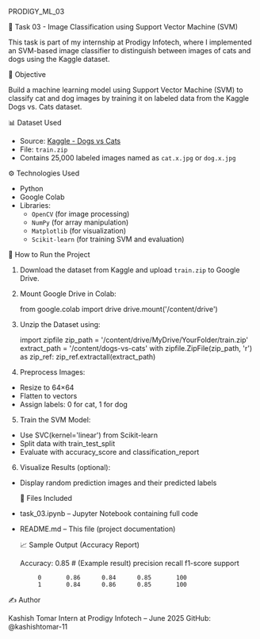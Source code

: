 PRODIGY_ML_03

🎯 Task 03 - Image Classification using Support Vector Machine (SVM)

This task is part of my internship at Prodigy Infotech, where I implemented an SVM-based image classifier to distinguish between images of cats and dogs using the Kaggle dataset.

📌 Objective

Build a machine learning model using Support Vector Machine (SVM) to classify cat and dog images by training it on labeled data from the Kaggle Dogs vs. Cats dataset.

📊 Dataset Used

- Source: [Kaggle - Dogs vs Cats](https://www.kaggle.com/c/dogs-vs-cats/data)
- File: `train.zip`
- Contains 25,000 labeled images named as `cat.x.jpg` or `dog.x.jpg`

⚙️ Technologies Used

- Python  
- Google Colab  
- Libraries:  
  - `OpenCV` (for image processing)  
  - `NumPy` (for array manipulation)  
  - `Matplotlib` (for visualization)  
  - `Scikit-learn` (for training SVM and evaluation)

🚀 How to Run the Project

1. Download the dataset from Kaggle and upload `train.zip` to Google Drive.
2. Mount Google Drive in Colab:

   from google.colab import drive
   drive.mount('/content/drive')

3. Unzip the Dataset using:

    import zipfile
zip_path = '/content/drive/MyDrive/YourFolder/train.zip'
extract_path = '/content/dogs-vs-cats'
with zipfile.ZipFile(zip_path, 'r') as zip_ref:
    zip_ref.extractall(extract_path)

4. Preprocess Images:

- Resize to 64×64
- Flatten to vectors
- Assign labels: 0 for cat, 1 for dog

5. Train the SVM Model:

- Use SVC(kernel='linear') from Scikit-learn
- Split data with train_test_split
- Evaluate with accuracy_score and classification_report

6. Visualize Results (optional):

- Display random prediction images and their predicted labels

  📂 Files Included
- task_03.ipynb – Jupyter Notebook containing full code
- README.md – This file (project documentation)


  📈 Sample Output (Accuracy Report)

  Accuracy: 0.85  # (Example result)
              precision    recall  f1-score   support

           0       0.86      0.84      0.85       100
           1       0.84      0.86      0.85       100

✍️ Author

Kashish Tomar
Intern at Prodigy Infotech – June 2025
GitHub: @kashishtomar-11
